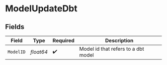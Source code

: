 # ModelUpdateDbt


## Fields

| Field                               | Type                                | Required                            | Description                         |
| ----------------------------------- | ----------------------------------- | ----------------------------------- | ----------------------------------- |
| `ModelID`                           | *float64*                           | :heavy_check_mark:                  | Model id that refers to a dbt model |